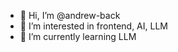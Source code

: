 - 👋 Hi, I’m @andrew-back
- 👀 I’m interested in frontend, AI, LLM
- 🌱 I’m currently learning LLM

<!---
andrew-back/andrew-back is a ✨ special ✨ repository because its `README.md` (this file) appears on your GitHub profile.
You can click the Preview link to take a look at your changes.
--->
